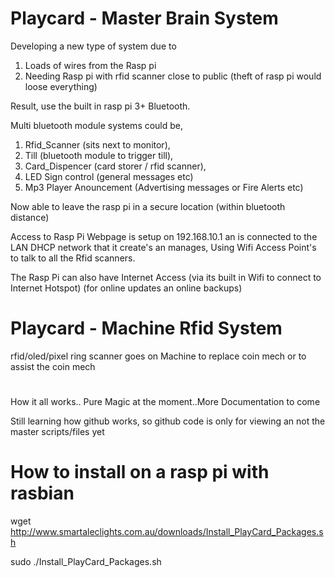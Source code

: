 # Playcard - Master Brain System

Developing a new type of system due to
1. Loads of wires from the Rasp pi
2. Needing Rasp pi with rfid scanner close to public (theft of rasp pi would loose everything)

Result, use the built in rasp pi 3+ Bluetooth.

Multi bluetooth module systems could be,
1. Rfid_Scanner (sits next to monitor),
2. Till (bluetooth module to trigger till),
3. Card_Dispencer (card storer / rfid scanner),
4. LED Sign control (general messages etc)
5. Mp3 Player Anouncement (Advertising messages or Fire Alerts etc)

Now able to leave the rasp pi in a secure location (within bluetooth distance)

Access to Rasp Pi Webpage is setup on 192.168.10.1 an is connected to the LAN DHCP network that it create's an manages,
Using Wifi Access Point's to talk to all the Rfid scanners.

The Rasp Pi can also have Internet Access (via its built in Wifi to connect to Internet Hotspot) (for online updates an online backups)

# Playcard - Machine Rfid System
rfid/oled/pixel ring scanner goes on Machine to replace coin mech or to assist the coin mech

#
How it all works.. Pure Magic at the moment..More Documentation to come

Still learning how github works, so github code is only for viewing an not the master scripts/files yet

# How to install on a rasp pi with rasbian
wget http://www.smartaleclights.com.au/downloads/Install_PlayCard_Packages.sh

sudo ./Install_PlayCard_Packages.sh
